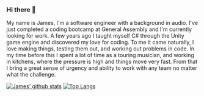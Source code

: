 ### Hi there 👋

My name is James, I'm a software engineer with a background in audio. I've just completed a coding bootcamp at General Assembly and I'm currently looking for work. A few years ago I taught myself C# through the Unity game engine and discovered my love for coding. To me it came naturally, I love making things, testing them out, and working out problems in code. In my time before this I spent a lot of time as a touring musician, and working in kitchens, where the pressure is high and things move very fast. From that I bring a great sense of urgency and ability to work with any team no matter what the challenge.

[![James’ github stats](https://github-readme-stats.vercel.app/api?username=jsullivan2847)](https://github.com/jsullivan2847) [![Top Langs](https://github-readme-stats.vercel.app/api/top-langs/?username=jsullivan2847&layout=compact)](https://github.com/jsullivan2847)



<!--
**jsullivan2847/jsullivan2847** is a ✨ _special_ ✨ repository because its `README.md` (this file) appears on your GitHub profile.

Here are some ideas to get you started:

- 🔭 I’m currently working on ... a map guessing game
- 🌱 I’m currently learning ... JQUERY
- 👯 I’m looking to collaborate on ... any project! Video games! Web app!
- 🤔 I’m looking for help with ... 
- 💬 Ask me about ...
- 📫 How to reach me: ... jsullivan2847@gmail.com
- 😄 Pronouns: ... he / him
- ⚡ Fun fact: ...
-->
